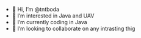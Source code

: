 - 👋 Hi, I’m @tntboda
- 👀 I’m interested in Java and UAV
- 🌱 I’m currently coding in Java
- 💞️ I’m looking to collaborate on any intrasting thig

<!---
tntboda/tntboda is a ✨ special ✨ repository because its `README.md` (this file) appears on your GitHub profile.
You can click the Preview link to take a look at your changes.
--->
